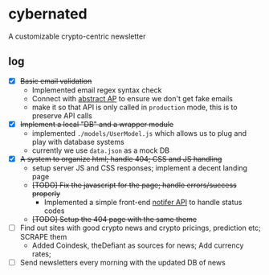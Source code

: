 # cybernated

A customizable crypto-centric newsletter

## log
- [x] ~~Basic email validation~~
  - Implemented email regex syntax check
  - Connect with [abstract AP](https://www.abstractapi.com/) to ensure we don't get fake emails
  - make it so that API is only called in `production` mode, this is to preserve API calls
- [x] ~~Implement a local "DB" and a wrapper module~~ 
  - implemented `./models/UserModel.js` which allows us to plug and play with database systems
  - currently we use `data.json` as a mock DB
- [x] ~~A system to organize html; handle 404; CSS and JS handling~~
  - setup server JS and CSS responses; implement a decent landing page
  - ~~[TODO] Fix the javascript for the page; handle errors/success properly~~
    - Implemented a simple front-end [notifer API](./public/notifer.js) to handle status codes
  - ~~[TODO] Setup the 404 page with the same theme~~
- [ ] Find out sites with good crypto news and crypto pricings, prediction etc; SCRAPE them  
  - Added Coindesk, theDefiant as sources for news; Add currency rates;
- [ ] Send newsletters every morning with the updated DB of news
